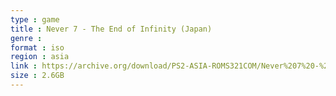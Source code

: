 ```yaml
---
type : game
title : Never 7 - The End of Infinity (Japan)
genre : 
format : iso
region : asia
link : https://archive.org/download/PS2-ASIA-ROMS321COM/Never%207%20-%20The%20End%20of%20Infinity%20%28Japan%29.7z
size : 2.6GB
---
```

